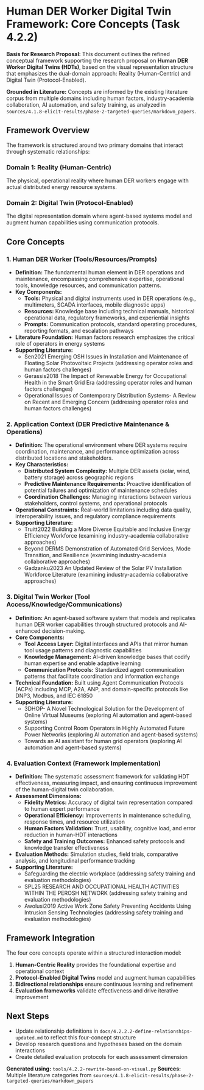 # Human DER Worker Digital Twin Framework: Core Concepts (Task 4.2.2)

**Basis for Research Proposal:** This document outlines the refined conceptual framework supporting the research proposal on **Human DER Worker Digital Twins (HDTs)**, based on the visual representation structure that emphasizes the dual-domain approach: Reality (Human-Centric) and Digital Twin (Protocol-Enabled).

**Grounded in Literature:** Concepts are informed by the existing literature corpus from multiple domains including human factors, industry-academia collaboration, AI automation, and safety training, as analyzed in `sources/4.1.8-elicit-results/phase-2-targeted-queries/markdown_papers`.

## Framework Overview

The framework is structured around two primary domains that interact through systematic relationships:

### Domain 1: Reality (Human-Centric)
The physical, operational reality where human DER workers engage with actual distributed energy resource systems.

### Domain 2: Digital Twin (Protocol-Enabled) 
The digital representation domain where agent-based systems model and augment human capabilities using communication protocols.

## Core Concepts

### 1. Human DER Worker (Tools/Resources/Prompts)
- **Definition:** The fundamental human element in DER operations and maintenance, encompassing comprehensive expertise, operational tools, knowledge resources, and communication patterns.
- **Key Components:**
  - **Tools:** Physical and digital instruments used in DER operations (e.g., multimeters, SCADA interfaces, mobile diagnostic apps)
  - **Resources:** Knowledge base including technical manuals, historical operational data, regulatory frameworks, and experiential insights
  - **Prompts:** Communication protocols, standard operating procedures, reporting formats, and escalation pathways
- **Literature Foundation:** Human factors research emphasizes the critical role of operators in energy systems
- **Supporting Literature:**
  - Sen2021 Emerging OSH Issues in Installation and Maintenance of Floating Solar Photovoltaic Projects  (addressing operator roles and human factors challenges)
  - Gerassis2018 The Impact of Renewable Energy for Occupational Health in the Smart Grid Era (addressing operator roles and human factors challenges)
  - Operational Issues of Contemporary Distribution Systems- A Review on Recent and Emerging Concern (addressing operator roles and human factors challenges)

### 2. Application Context (DER Predictive Maintenance & Operations)
- **Definition:** The operational environment where DER systems require coordination, maintenance, and performance optimization across distributed locations and stakeholders.
- **Key Characteristics:**
  - **Distributed System Complexity:** Multiple DER assets (solar, wind, battery storage) across geographic regions
  - **Predictive Maintenance Requirements:** Proactive identification of potential failures and optimization of maintenance schedules
  - **Coordination Challenges:** Managing interactions between various stakeholders, control systems, and operational protocols
- **Operational Constraints:** Real-world limitations including data quality, interoperability issues, and regulatory compliance requirements
- **Supporting Literature:**
  - Truitt2022 Building a More Diverse Equitable and Inclusive Energy Efficiency Workforce (examining industry-academia collaborative approaches)
  - Beyond DERMS  Demonstration of Automated Grid Services, Mode Transition, and Resilience (examining industry-academia collaborative approaches)
  - Gadzanku2023 An Updated Review of the Solar PV Installation Workforce Literature (examining industry-academia collaborative approaches)

### 3. Digital Twin Worker (Tool Access/Knowledge/Communications)
- **Definition:** An agent-based software system that models and replicates human DER worker capabilities through structured protocols and AI-enhanced decision-making.
- **Core Components:**
  - **Tool Access Layer:** Digital interfaces and APIs that mirror human tool usage patterns and diagnostic capabilities
  - **Knowledge Management:** AI-driven knowledge bases that codify human expertise and enable adaptive learning
  - **Communication Protocols:** Standardized agent communication patterns that facilitate coordination and information exchange
- **Technical Foundation:** Built using Agent Communication Protocols (ACPs) including MCP, A2A, ANP, and domain-specific protocols like DNP3, Modbus, and IEC 61850
- **Supporting Literature:**
  - 3DHOP- A Novel Technological Solution for the Development of Online Virtual Museums (exploring AI automation and agent-based systems)
  - Supporting Control Room Operators in Highly Automated Future Power Networks (exploring AI automation and agent-based systems)
  - Towards an AI assistant for human grid operators (exploring AI automation and agent-based systems)

### 4. Evaluation Context (Framework Implementation)
- **Definition:** The systematic assessment framework for validating HDT effectiveness, measuring impact, and ensuring continuous improvement of the human-digital twin collaboration.
- **Assessment Dimensions:**
  - **Fidelity Metrics:** Accuracy of digital twin representation compared to human expert performance
  - **Operational Efficiency:** Improvements in maintenance scheduling, response times, and resource utilization
  - **Human Factors Validation:** Trust, usability, cognitive load, and error reduction in human-HDT interactions
  - **Safety and Training Outcomes:** Enhanced safety protocols and knowledge transfer effectiveness
- **Evaluation Methods:** Simulation studies, field trials, comparative analysis, and longitudinal performance tracking
- **Supporting Literature:**
  - Safeguarding the electric workplace (addressing safety training and evaluation methodologies)
  - SPL25 RESEARCH AND OCCUPATIONAL HEALTH ACTIVITIES WITHIN THE PEROSH NETWORK (addressing safety training and evaluation methodologies)
  - Awolusi2019 Active Work Zone Safety Preventing Accidents Using Intrusion Sensing Technologies (addressing safety training and evaluation methodologies)

## Framework Integration

The four core concepts operate within a structured interaction model:

1. **Human-Centric Reality** provides the foundational expertise and operational context
2. **Protocol-Enabled Digital Twins** model and augment human capabilities
3. **Bidirectional relationships** ensure continuous learning and refinement
4. **Evaluation frameworks** validate effectiveness and drive iterative improvement

## Next Steps

- Update relationship definitions in `docs/4.2.2.2-define-relationships-updated.md` to reflect this four-concept structure
- Develop research questions and hypotheses based on the domain interactions
- Create detailed evaluation protocols for each assessment dimension

**Generated using:** `tools/4.2.2-rewrite-based-on-visual.py`
**Sources:** Multiple literature categories from `sources/4.1.8-elicit-results/phase-2-targeted-queries/markdown_papers`
